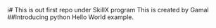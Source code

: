 
i# This is out first repo under SkillX program 
This is created by Gamal
##Introducing python Hello World example.
